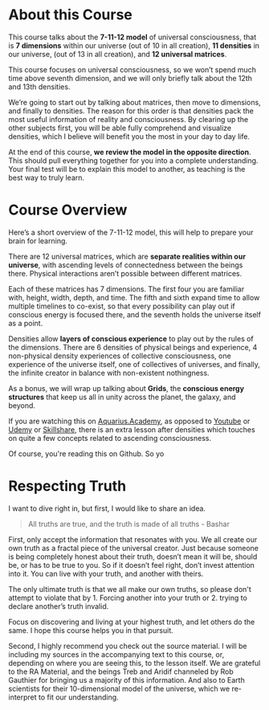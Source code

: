 
# About this Course
This course talks about the **7-11-12 model** of universal consciousness, that is **7 dimensions** within our universe (out of 10 in all creation), **11 densities** in our universe, (out of 13 in all creation), and **12 universal matrices**.

This course focuses on universal consciousness, so we won’t spend much time above seventh dimension, and we will only briefly talk about the 12th and 13th densities.

We’re going to start out by talking about matrices, then move to dimensions, and finally to densities. The reason for this order is that densities pack the most useful information of reality and consciousness. By clearing up the other subjects first, you will be able fully comprehend and visualize densities, which I believe will benefit you the most in your day to day life.

At the end of this course, **we review the model in the opposite direction**. This should pull everything together for you into a complete understanding. Your final test will be to explain this model to another, as teaching is the best way to truly learn.

# Course Overview
Here’s a short overview of the 7-11-12 model, this will help to prepare your brain for learning.

There are 12 universal matrices, which are **separate realities within our universe**, with ascending levels of connectedness between the beings there. Physical interactions aren’t possible between different matrices.

Each of these matrices has 7 dimensions. The first four you are familiar with, height, width, depth, and time. The fifth and sixth expand time to allow multiple timelines to co-exist, so that every possibility can play out if conscious energy is focused there, and the seventh holds the universe itself as a point.

Densities allow **layers of conscious experience** to play out by the rules of the dimensions. There are 6 densities of physical beings and experience, 4 non-physical density experiences of collective consciousness, one experience of the universe itself, one of collectives of universes, and finally, the infinite creator in balance with non-existent nothingness. 

As a bonus, we will wrap up talking about **Grids**, the **conscious energy structures** that keep us all in unity across the planet, the galaxy, and beyond.

If you are watching this on [Aquarius.Academy](https://music.cxc.world), as opposed to [Youtube](https://www.youtube.com/channel/UCF51epB30pzzDuuC_VpgQ7Q) or [Udemy](https://www.udemy.com/user/aquarius-academy/) or [Skillshare](https://www.skillshare.com/user/aquariusacademy), there is an extra lesson after densities which touches on quite a few concepts related to ascending consciousness.

Of course, you're reading this on Github. So yo

# Respecting Truth
I want to dive right in, but first, I would like to share an idea.

> All truths are true, and the truth is made of all truths - Bashar

First, only accept the information that resonates with you. We all create our own truth as a fractal piece of the universal creator. Just because someone is being completely honest about their truth, doesn’t mean it will be, should be, or has to be true to you. So if it doesn’t feel right, don’t invest attention into it. You can live with your truth, and another with theirs.

The only ultimate truth is that we all make our own truths, so please don't attempt to violate that by 1. Forcing another into your truth or 2. trying to declare another’s truth invalid.

Focus on discovering and living at your highest truth, and let others do the same. I hope this course helps you in that pursuit.

Second, I highly recommend you check out the source material. I will be including my sources in the accompanying text to this course, or, depending on where you are seeing this, to the lesson itself. We are grateful to the RA Material, and the beings Treb and Aridif channeled by Rob Gauthier for bringing us a majority of this information. And also to Earth scientists for their 10-dimensional model of the universe, which we re-interpret to fit our understanding.

<!--stackedit_data:
eyJoaXN0b3J5IjpbMTk2OTUxOTYwNSw0ODQyMzM4NDUsLTU0ND
I3MjQ4OSwtMjAxNDA3NTYwMl19
-->